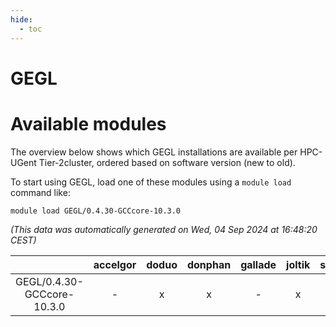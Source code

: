 ```yaml
---
hide:
  - toc
---
```


GEGL
====

# Available modules


The overview below shows which GEGL installations are available per HPC-UGent Tier-2cluster, ordered based on software version (new to old).

To start using GEGL, load one of these modules using a `module load` command like:

```shell
module load GEGL/0.4.30-GCCcore-10.3.0
```

*(This data was automatically generated on Wed, 04 Sep 2024 at 16:48:20 CEST)*  

| |accelgor|doduo|donphan|gallade|joltik|shinx|skitty|
| :---: | :---: | :---: | :---: | :---: | :---: | :---: | :---: |
|GEGL/0.4.30-GCCcore-10.3.0|-|x|x|-|x|-|x|
